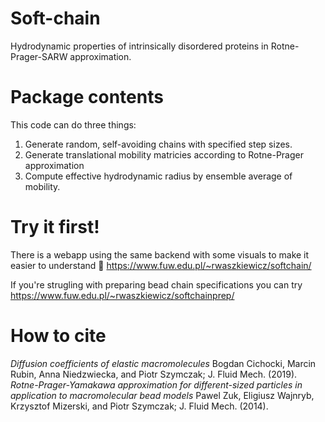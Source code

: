 # Soft-chain
Hydrodynamic properties of intrinsically disordered proteins in Rotne-Prager-SARW approximation.

# Package contents
This code can do three things:
1. Generate random, self-avoiding chains with specified step sizes.
2. Generate translational mobility matricies according to Rotne-Prager approximation
3. Compute effective hydrodynamic radius by ensemble average of mobility.

# Try it first!
There is a webapp using the same backend with some visuals to make it easier to understand :candy:
https://www.fuw.edu.pl/~rwaszkiewicz/softchain/

If you're strugling with preparing bead chain specifications you can try
https://www.fuw.edu.pl/~rwaszkiewicz/softchainprep/

# How to cite
*Diffusion coefficients of elastic macromolecules* Bogdan Cichocki, Marcin Rubin, Anna Niedzwiecka, and Piotr Szymczak; J. Fluid Mech. (2019).
*Rotne-Prager-Yamakawa approximation for different-sized particles in application to macromolecular bead models* Pawel Zuk, Eligiusz Wajnryb, Krzysztof Mizerski, and Piotr Szymczak; J. Fluid Mech. (2014).
